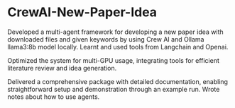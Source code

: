 # CrewAI-New-Paper-Idea

Developed a multi-agent framework for developing a new paper idea with downloaded files and given keywords by using Crew AI and Ollama llama3:8b model locally. Learnt and used tools from Langchain and Openai.

Optimized the system for multi-GPU usage, integrating tools for efficient literature review and idea generation.

Delivered a comprehensive package with detailed documentation, enabling straightforward setup and demonstration through an example run. Wrote notes about how to use agents.
